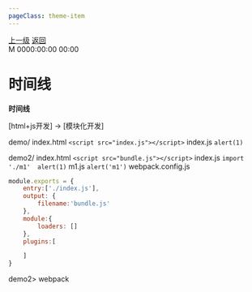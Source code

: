 ```yaml
---
pageClass: theme-item
---
```

<div class="extend-header">
    <div class="info">
        <div class="record">
            <a class="back" href="./">上一级</a>
            <a class="back" href="./">返回</a>
        </div>        
        <div class="mini">
            <span>M 0000:00:00 00:00</span>
        </div>
    </div>
    <div class="content"></div>
</div>
<div class="content-header">
<h1>时间线</h1><strong>时间线</strong>
</div>
<div class="static-content">

[html+js开发] -> [模块化开发] 

demo/
index.html `<script src="index.js"></script>`
index.js `alert(1)`

demo2/
index.html `<script src="bundle.js"></script>`
index.js `import './m1'  alert(1)`
m1.js `alert('m1')`
webpack.config.js
```js
module.exports = {
    entry:['./index.js'],
    output: {
        filename:'bundle.js'
    },
    module:{
        loaders: []
    },
    plugins:[

    ]
}
```
demo2> webpack

</div>
